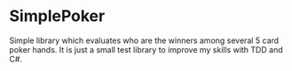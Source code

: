 # SimplePoker
Simple library which evaluates who are the winners among several 5 card poker hands.
It is just a small test library to improve my skills with TDD and C#.
